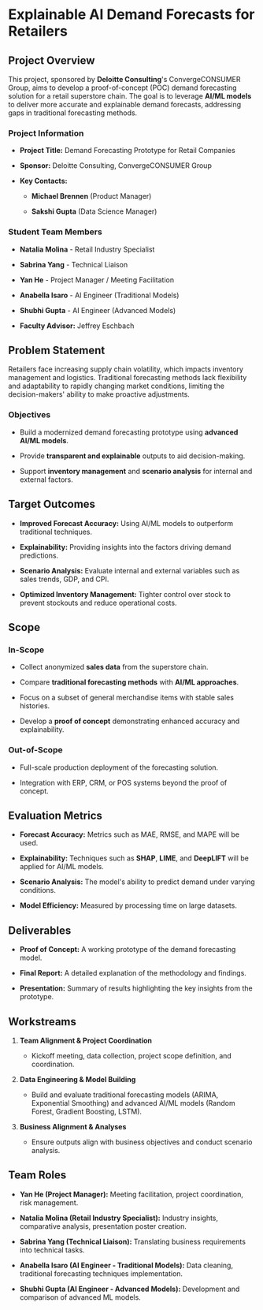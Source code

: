 Explainable AI Demand Forecasts for Retailers
=============================================

Project Overview
----------------

This project, sponsored by **Deloitte Consulting**'s ConvergeCONSUMER Group, aims to develop a proof-of-concept (POC) demand forecasting solution for a retail superstore chain. The goal is to leverage **AI/ML models** to deliver more accurate and explainable demand forecasts, addressing gaps in traditional forecasting methods.

### Project Information

*   **Project Title:** Demand Forecasting Prototype for Retail Companies
    
*   **Sponsor:** Deloitte Consulting, ConvergeCONSUMER Group
    
*   **Key Contacts:**
    
    *   **Michael Brennen** (Product Manager)
        
    *   **Sakshi Gupta** (Data Science Manager)
        

### Student Team Members

*   **Natalia Molina** - Retail Industry Specialist
    
*   **Sabrina Yang** - Technical Liaison
    
*   **Yan He** - Project Manager / Meeting Facilitation
    
*   **Anabella Isaro** - AI Engineer (Traditional Models)
    
*   **Shubhi Gupta** - AI Engineer (Advanced Models)
    
*   **Faculty Advisor:** Jeffrey Eschbach
    

Problem Statement
-----------------

Retailers face increasing supply chain volatility, which impacts inventory management and logistics. Traditional forecasting methods lack flexibility and adaptability to rapidly changing market conditions, limiting the decision-makers' ability to make proactive adjustments.

### Objectives

*   Build a modernized demand forecasting prototype using **advanced AI/ML models**.
    
*   Provide **transparent and explainable** outputs to aid decision-making.
    
*   Support **inventory management** and **scenario analysis** for internal and external factors.
    

Target Outcomes
---------------

*   **Improved Forecast Accuracy:** Using AI/ML models to outperform traditional techniques.
    
*   **Explainability:** Providing insights into the factors driving demand predictions.
    
*   **Scenario Analysis:** Evaluate internal and external variables such as sales trends, GDP, and CPI.
    
*   **Optimized Inventory Management:** Tighter control over stock to prevent stockouts and reduce operational costs.
    

Scope
-----

### In-Scope

*   Collect anonymized **sales data** from the superstore chain.
    
*   Compare **traditional forecasting methods** with **AI/ML approaches**.
    
*   Focus on a subset of general merchandise items with stable sales histories.
    
*   Develop a **proof of concept** demonstrating enhanced accuracy and explainability.
    

### Out-of-Scope

*   Full-scale production deployment of the forecasting solution.
    
*   Integration with ERP, CRM, or POS systems beyond the proof of concept.
    

Evaluation Metrics
------------------

*   **Forecast Accuracy:** Metrics such as MAE, RMSE, and MAPE will be used.
    
*   **Explainability:** Techniques such as **SHAP**, **LIME**, and **DeepLIFT** will be applied for AI/ML models.
    
*   **Scenario Analysis:** The model's ability to predict demand under varying conditions.
    
*   **Model Efficiency:** Measured by processing time on large datasets.
    

Deliverables
------------

*   **Proof of Concept:** A working prototype of the demand forecasting model.
    
*   **Final Report:** A detailed explanation of the methodology and findings.
    
*   **Presentation:** Summary of results highlighting the key insights from the prototype.
    

Workstreams
-----------

1.  **Team Alignment & Project Coordination**
    
    *   Kickoff meeting, data collection, project scope definition, and coordination.
        
2.  **Data Engineering & Model Building**
    
    *   Build and evaluate traditional forecasting models (ARIMA, Exponential Smoothing) and advanced AI/ML models (Random Forest, Gradient Boosting, LSTM).
        
3.  **Business Alignment & Analyses**
    
    *   Ensure outputs align with business objectives and conduct scenario analysis.
        

Team Roles
----------

*   **Yan He (Project Manager):** Meeting facilitation, project coordination, risk management.
    
*   **Natalia Molina (Retail Industry Specialist):** Industry insights, comparative analysis, presentation poster creation.
    
*   **Sabrina Yang (Technical Liaison):** Translating business requirements into technical tasks.
    
*   **Anabella Isaro (AI Engineer - Traditional Models):** Data cleaning, traditional forecasting techniques implementation.
    
*   **Shubhi Gupta (AI Engineer - Advanced Models):** Development and comparison of advanced ML models.
